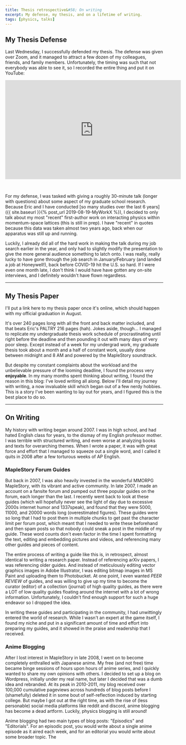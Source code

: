 ```yaml
---
title: Thesis retrospective&#58; On writing
excerpt: My defense, my thesis, and on a lifetime of writing.
tags: [physics, talks]
---
```


## My Thesis Defense

Last Wednesday, I successfully defended my thesis. The defense was given over Zoom, and it managed to attract a few dozen of my colleagues, friends, and family members. Unfortunately, the timing was such that not everybody was able to see it, so I recorded the entire thing and put it on YouTube:

<iframe width="560" height="315" src="https://www.youtube.com/embed/8sBW7nDgJsc" frameborder="0" allow="accelerometer; autoplay; encrypted-media; gyroscope; picture-in-picture" allowfullscreen></iframe>

&nbsp;

For my defense, I was tasked with giving a roughly 30-minute talk (longer with questions) about some aspect of my graduate school research. Because Eric and I have conducted [so many studies over the last 6 years]({{ site.baseurl }}{% post_url 2019-08-19-MyWorkX %}), I decided to only talk about my most "recent" first-author work on interacting physics within momentum-space lattices (this is still in prep). I have "recent" in quotes because this data was taken almost two years ago, back when our apparatus was still up and running.

Luckily, I already did all of the hard work in making the talk during my job search earlier in the year, and only had to slightly modify the presentation to give the more general audience something to latch onto. I was really, really lucky to have gone through the job search in January/February (and landed a job at Honeywell!), back before COVID-19 hit the U.S. so hard. If I were even one month late, I don't think I would have have gotten any on-site interviews, and I definitely wouldn't have flown regardless.

---

## My Thesis Paper

I'll put a link here to my thesis paper once it's online, which should happen with my official graduation in August.

It's over 240 pages long with all the front and back matter included, and that beats Eric's PALTRY 216 pages (hah). Jokes aside, though... I managed to replicate my undergraduate thesis work schedule of procrastinating until right before the deadline and then pounding it out with many days of very poor sleep. Except instead of a week for my undergrad work, my graduate thesis took about a month and a half of constant work, usually done between midnight and 8 AM and powered by the MapleStory soundtrack.

But despite my constant complaints about the workload and the unbelievable pressure of the looming deadline, I found the process very **enjoyable**. In my many months spent thinking about writing, I found the reason in this blog: I've loved writing all along. Below I'll detail my journey with writing, a now invaluable skill which began out of a few nerdy hobbies. This is a story I've been wanting to lay out for years, and I figured this is the best place to do so.

---

## On Writing

My history with writing began around 2007. I was in high school, and had hated English class for years, to the dismay of my English professor mother. I was terrible with structured writing, and even worse at analyzing books and texts for overarching themes. When I wrote a paper, it was with great force and effort that I managed to squeeze out a single word, and I called it quits in 2008 after a few torturous weeks of AP English.

### MapleStory Forum Guides

But back in 2007, I was also heavily invested in the wonderful MMORPG MapleStory, with its vibrant and active community. In late 2007, I made an account on a fansite forum and pumped out three popular guides on the forum, each longer than the last. I recently went back to look at these guides (which will hopefully never see the light of day due to excessive 2000s internet humor and 1337speak), and found that they were 5000, 11000, and 20000 words long (overestimated figures). These guides were so long that I had to post them in multiple chunks to get past the character limit per forum post, which meant that I needed to write these beforehand and then spam posts so that nobody could sneak a post in the middle of my guide. These word counts don't even factor in the time I spent formatting the text, editing and embedding pictures and videos, and referencing many other guides and pieces of content.

The entire process of writing a guide like this is, in retrospect, almost identical to writing a research paper. Instead of referencing arXiv papers, I was referencing older guides. And instead of meticulously editing vector graphics images in Adobe Illustrator, I was editing bitmap images in MS Paint and uploading them to Photobucket. At one point, I even wanted *PEER REVIEW* of guides, and was willing to give up my time to become the curator (editor) of a collection (journal) of high quality guides, as there were a LOT of low quality guides floating around the internet with a lot of wrong information. Unfortunately, I couldn't find enough support for such a huge endeavor so I dropped the idea.

In writing these guides and participating in the community, I had unwittingly entered the world of research. While I wasn't an expert at the game itself, I found my niche and put in a significant amount of time and effort into preparing my guides, and it showed in the praise and readership that I received.

### Anime Blogging

After I lost interest in MapleStory in late 2008, I went on to become completely enthralled with Japanese anime. My free (and not free) time became binge sessions of hours upon hours of anime series, and I quickly wanted to share my own opinions with others. I decided to set up a blog on Wordpress, initially under my real name, but later I decided that was a dumb idea and rebranded. At its peak in 2010-2011, my blog received over 100,000 cumulative pageviews across hundreds of blog posts before I (shamefully) deleted it in some bout of self-reflection induced by starting college. But maybe I got out at the right time, as with the rise of (less personable) social media platforms like reddit and discord, anime blogging has become a dead artform. Luckily, physics blogging is still around!

Anime blogging had two main types of blog posts: "Episodics" and "Editorials". For an episodic post, you would write about a single anime episode as it aired each week, and for an editorial you would write about some broader topic. The 
